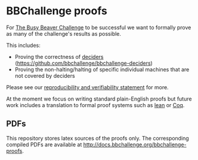 # BBChallenge proofs

For [The Busy Beaver Challenge](https://bbchallenge.org) to be successful we want to formally prove as many of the challenge's results as possible.

This includes:
- Proving the correctness of [deciders](https://bbchallenge.org/method#deciders) (https://github.com/bbchallenge/bbchallenge-deciders)
- Proving the non-halting/halting of specific individual machines that are not covered by deciders

Please see our [reproducibility and verifiability statement](https://bbchallenge.org/method#reproducibility-and-verifiability-statement) for more. 

At the moment we focus on writing standard plain-English proofs but future work includes a translation to formal proof systems such as [lean](https://leanprover.github.io/) or [Coq](https://coq.inria.fr/).

## PDFs

This repository stores latex sources of the proofs only. The corresponding compiled PDFs are available at http://docs.bbchallenge.org/bbchallenge-proofs.
